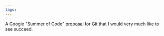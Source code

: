 ```yaml
---
tags: 
---
```


A Google "Summer of Code" [proposal](http://article.gmane.org/gmane.comp.version-control.git/115514) for [Git](/wiki/Git) that I would very much like to see succeed.

